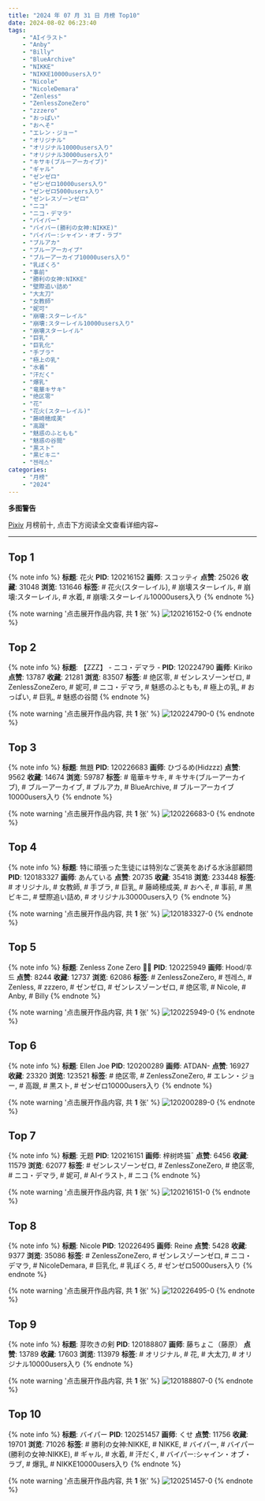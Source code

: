 ```yaml
---
title: "2024 年 07 月 31 日 月榜 Top10"
date: 2024-08-02 06:23:40
tags:
    - "AIイラスト"
    - "Anby"
    - "Billy"
    - "BlueArchive"
    - "NIKKE"
    - "NIKKE10000users入り"
    - "Nicole"
    - "NicoleDemara"
    - "Zenless"
    - "ZenlessZoneZero"
    - "zzzero"
    - "おっぱい"
    - "おへそ"
    - "エレン・ジョー"
    - "オリジナル"
    - "オリジナル10000users入り"
    - "オリジナル30000users入り"
    - "キサキ(ブルーアーカイブ)"
    - "ギャル"
    - "ゼンゼロ"
    - "ゼンゼロ10000users入り"
    - "ゼンゼロ5000users入り"
    - "ゼンレスゾーンゼロ"
    - "ニコ"
    - "ニコ・デマラ"
    - "バイパー"
    - "バイパー(勝利の女神:NIKKE)"
    - "バイパー:シャイン・オブ・ラブ"
    - "ブルアカ"
    - "ブルーアーカイブ"
    - "ブルーアーカイブ10000users入り"
    - "乳ぼくろ"
    - "事前"
    - "勝利の女神:NIKKE"
    - "壁際追い詰め"
    - "大太刀"
    - "女教師"
    - "妮可"
    - "崩壊:スターレイル"
    - "崩壊:スターレイル10000users入り"
    - "崩壊スターレイル"
    - "巨乳"
    - "巨乳化"
    - "手ブラ"
    - "極上の乳"
    - "水着"
    - "汗だく"
    - "爆乳"
    - "竜華キサキ"
    - "绝区零"
    - "花"
    - "花火(スターレイル)"
    - "藤崎穂成美"
    - "高跟"
    - "魅惑のふともも"
    - "魅惑の谷間"
    - "黒スト"
    - "黒ビキニ"
    - "젠레스"
categories:
    - "月榜"
    - "2024"
---
```


<i class="fa fa-triangle-exclamation"></i>**多图警告**<i class="fa fa-triangle-exclamation"></i>

[Pixiv](https://www.pixiv.net/) 月榜前十, 点击下方阅读全文查看详细内容~

<!-- more -->

---

## Top 1

{% note info %}
**标题**: 花火
**PID**: 120216152 **画师**: スコッティ
**点赞**: 25026 **收藏**: 31048 **浏览**: 131646
**标签**: # 花火(スターレイル), # 崩壊スターレイル, # 崩壊:スターレイル, # 水着, # 崩壊:スターレイル10000users入り
{% endnote %}

{% note warning '点击展开作品内容, 共 **1** 张' %}
![120216152-0](https://i.pixiv.re/img-original/img/2024/07/04/00/00/25/120216152_p0.jpg)
{% endnote %}

## Top 2

{% note info %}
**标题**: 【ZZZ】 -  ニコ・デマラ -
**PID**: 120224790 **画师**: Kiriko
**点赞**: 13787 **收藏**: 21281 **浏览**: 83507
**标签**: # 绝区零, # ゼンレスゾーンゼロ, # ZenlessZoneZero, # 妮可, # ニコ・デマラ, # 魅惑のふともも, # 極上の乳, # おっぱい, # 巨乳, # 魅惑の谷間
{% endnote %}

{% note warning '点击展开作品内容, 共 **1** 张' %}
![120224790-0](https://i.pixiv.re/img-original/img/2024/07/04/09/32/06/120224790_p0.png)
{% endnote %}

## Top 3

{% note info %}
**标题**: 無題
**PID**: 120226683 **画师**: ひづるめ(Hidzzz)
**点赞**: 9562 **收藏**: 14674 **浏览**: 59787
**标签**: # 竜華キサキ, # キサキ(ブルーアーカイブ), # ブルーアーカイブ, # ブルアカ, # BlueArchive, # ブルーアーカイブ10000users入り
{% endnote %}

{% note warning '点击展开作品内容, 共 **1** 张' %}
![120226683-0](https://i.pixiv.re/img-original/img/2024/07/04/12/00/01/120226683_p0.jpg)
{% endnote %}

## Top 4

{% note info %}
**标题**: 特に頑張った生徒には特別なご褒美をあげる水泳部顧問
**PID**: 120183327 **画师**: あんている
**点赞**: 20735 **收藏**: 35418 **浏览**: 233448
**标签**: # オリジナル, # 女教師, # 手ブラ, # 巨乳, # 藤崎穂成美, # おへそ, # 事前, # 黒ビキニ, # 壁際追い詰め, # オリジナル30000users入り
{% endnote %}

{% note warning '点击展开作品内容, 共 **1** 张' %}
![120183327-0](https://i.pixiv.re/img-original/img/2024/07/02/21/25/21/120183327_p0.jpg)
{% endnote %}

## Top 5

{% note info %}
**标题**: Zenless Zone Zero 🐰💨
**PID**: 120225949 **画师**: Hood/후드
**点赞**: 8244 **收藏**: 12737 **浏览**: 62086
**标签**: # ZenlessZoneZero, # 젠레스, # Zenless, # zzzero, # ゼンゼロ, # ゼンレスゾーンゼロ, # 绝区零, # Nicole, # Anby, # Billy
{% endnote %}

{% note warning '点击展开作品内容, 共 **1** 张' %}
![120225949-0](https://i.pixiv.re/img-original/img/2024/07/04/11/05/19/120225949_p0.png)
{% endnote %}

## Top 6

{% note info %}
**标题**: Ellen Joe
**PID**: 120200289 **画师**: ATDAN-
**点赞**: 16927 **收藏**: 23320 **浏览**: 123521
**标签**: # 绝区零, # ZenlessZoneZero, # エレン・ジョー, # 高跟, # 黒スト, # ゼンゼロ10000users入り
{% endnote %}

{% note warning '点击展开作品内容, 共 **1** 张' %}
![120200289-0](https://i.pixiv.re/img-original/img/2024/07/03/13/13/17/120200289_p0.png)
{% endnote %}

## Top 7

{% note info %}
**标题**: 无题
**PID**: 120216151 **画师**: 梓树咚猫ˉ
**点赞**: 6456 **收藏**: 11579 **浏览**: 62077
**标签**: # ゼンレスゾーンゼロ, # ZenlessZoneZero, # 绝区零, # ニコ・デマラ, # 妮可, # AIイラスト, # ニコ
{% endnote %}

{% note warning '点击展开作品内容, 共 **1** 张' %}
![120216151-0](https://i.pixiv.re/img-original/img/2024/07/04/00/00/25/120216151_p0.jpg)
{% endnote %}

## Top 8

{% note info %}
**标题**: Nicole
**PID**: 120226495 **画师**: Reine
**点赞**: 5428 **收藏**: 9377 **浏览**: 35086
**标签**: # ZenlessZoneZero, # ゼンレスゾーンゼロ, # ニコ・デマラ, # NicoleDemara, # 巨乳化, # 乳ぼくろ, # ゼンゼロ5000users入り
{% endnote %}

{% note warning '点击展开作品内容, 共 **1** 张' %}
![120226495-0](https://i.pixiv.re/img-original/img/2024/07/04/11/46/56/120226495_p0.jpg)
{% endnote %}

## Top 9

{% note info %}
**标题**: 芽吹きの剣
**PID**: 120188807 **画师**: 藤ちょこ（藤原）
**点赞**: 13789 **收藏**: 17603 **浏览**: 113979
**标签**: # オリジナル, # 花, # 大太刀, # オリジナル10000users入り
{% endnote %}

{% note warning '点击展开作品内容, 共 **1** 张' %}
![120188807-0](https://i.pixiv.re/img-original/img/2024/07/03/00/00/50/120188807_p0.png)
{% endnote %}

## Top 10

{% note info %}
**标题**: バイパー
**PID**: 120251457 **画师**: くせ
**点赞**: 11756 **收藏**: 19701 **浏览**: 71026
**标签**: # 勝利の女神:NIKKE, # NIKKE, # バイパー, # バイパー(勝利の女神:NIKKE), # ギャル, # 水着, # 汗だく, # バイパー:シャイン・オブ・ラブ, # 爆乳, # NIKKE10000users入り
{% endnote %}

{% note warning '点击展开作品内容, 共 **1** 张' %}
![120251457-0](https://i.pixiv.re/img-original/img/2024/07/05/10/00/01/120251457_p0.png)
{% endnote %}
